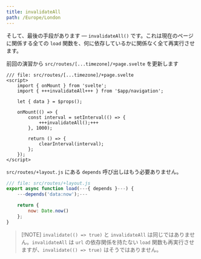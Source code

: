 ```yaml
---
title: invalidateAll
path: /Europe/London
---
```


そして、最後の手段があります — `invalidateAll()` です。これは現在のページに関係する全ての `load` 関数を、何に依存しているかに関係なく全て再実行させます。

前回の演習から `src/routes/[...timezone]/+page.svelte` を更新します

```svelte
/// file: src/routes/[...timezone]/+page.svelte
<script>
	import { onMount } from 'svelte';
	import { +++invalidateAll+++ } from '$app/navigation';

	let { data } = $props();

	onMount(() => {
		const interval = setInterval(() => {
			+++invalidateAll();+++
		}, 1000);

		return () => {
			clearInterval(interval);
		};
	});
</script>
```

`src/routes/+layout.js` にある `depends` 呼び出しはもう必要ありません。

```js
/// file: src/routes/+layout.js
export async function load(---{ depends }---) {
	---depends('data:now');---

	return {
		now: Date.now()
	};
}
```

> [!NOTE] `invalidate(() => true)` と `invalidateAll` は同じではありません。`invalidateAll` は `url` の依存関係を持たない `load` 関数も再実行させますが、`invalidate(() => true)` はそうではありません。
